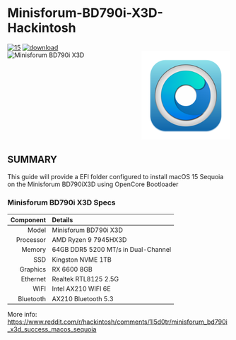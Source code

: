 # Minisforum-BD790i-X3D-Hackintosh

[![15](https://img.shields.io/badge/macOS-15-blueviolet.svg)]()
[![download](https://img.shields.io/badge/Download-latest-success.svg)](https://github.com/jozews321/Minisforum-BD790i-X3D-Hackintosh/releases/latest)
<br />
<img align="left" src="/X3D.tiff" alt="Minisforum BD790i X3D" width="300">
<img align="right" src="/homepage.png" alt="Opencore" width="200">
<br /><br /><br /><br /><br /><br /><br /><br /><br /><br /><br /><br />
## SUMMARY 
This guide will provide a EFI folder configured to install macOS 15 Sequoia on the Minisforum BD790iX3D using OpenCore Bootloader 

### Minisforum BD790i X3D Specs 
| Component           | Details                                       |
| ------------------: | :-------------------------------------------- |
| Model               | Minisforum BD790i X3D                         |
| Processor           | AMD Ryzen 9 7945HX3D                          |
| Memory              | 64GB DDR5 5200 MT/s in Dual-Channel           |
| SSD                 | Kingston NVME 1TB                             |
| Graphics            | RX 6600 8GB                                   |
| Ethernet            | Realtek RTL8125 2.5G                          |
| WIFI                | Intel AX210 WIFI 6E                           |
| Bluetooth           | AX210 Bluetooth 5.3                           |
  



More info: https://www.reddit.com/r/hackintosh/comments/1l5d0tr/minisforum_bd790i_x3d_success_macos_sequoia
